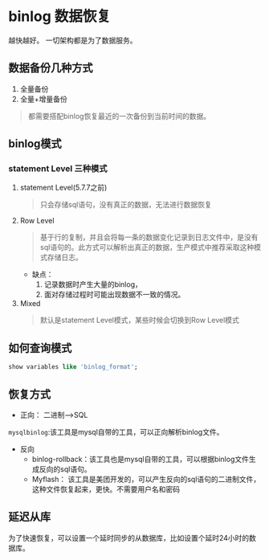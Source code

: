 # binlog 数据恢复
越快越好。
一切架构都是为了数据服务。

##  数据备份几种方式
1. 全量备份
2. 全量+增量备份

>都需要搭配binlog恢复最近的一次备份到当前时间的数据。

##  binlog模式

### statement Level 三种模式
1. statement Level(5.7.7之前)
    >只会存储sql语句，没有真正的数据，无法进行数据恢复
2. Row Level
    >基于行的复制，并且会将每一条的数据变化记录到日志文件中，是没有sql语句的。此方式可以解析出真正的数据，生产模式中推荐采取这种模式存储日志。
    - 缺点：
      1. 记录数据时产生大量的binlog，
      2. 面对存储过程时可能出现数据不一致的情况。
3. Mixed
    >默认是statement Level模式，某些时候会切换到Row Level模式
     
## 如何查询模式
```sql
show variables like 'binlog_format';
```

## 恢复方式 
- 正向： 二进制——>SQL

`mysqlbinlog`:该工具是mysql自带的工具，可以正向解析binlog文件。

- 反向
  - binlog-rollback：该工具也是mysql自带的工具，可以根据binlog文件生成反向的sql语句。
  - Myflash： 该工具是美团开发的，可以产生反向的sql语句的二进制文件，这种文件恢复起来，更快。不需要用户名和密码
  
## 延迟从库

为了快速恢复，可以设置一个延时同步的从数据库，比如设置个延时24小时的数据库。
